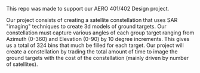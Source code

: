 This repo was made to support our AERO 401/402 Design project.

Our project consists of creating a satellite constellation that uses SAR "imaging" techniques to create 3d models of ground targets.
Our constellation must capture various angles of each group target ranging from Azimuth (0-360) and Elevation (0-90) by 10 degree increments. This gives us a total of 324 bins that much be filled for each target. Our project will create a constellation by trading the total amount of time to image the ground targets with the cost of the constellation (mainly driven by number of satellites).
